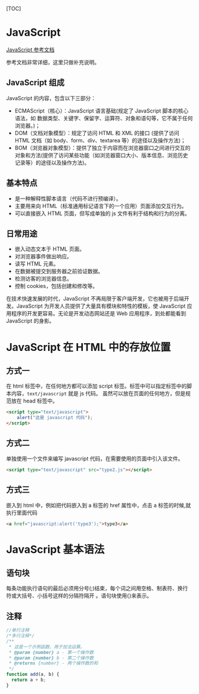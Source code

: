 [TOC]

# JavaScript

[JavaScript 参考文档](https://developer.mozilla.org/zh-CN/docs/Web/JavaScript/Guide/Introduction)

参考文档非常详细，这里只做补充说明。

## JavaScript 组成

JavaScript 的内容，包含以下三部分：

- ECMAScript（核心）：JavaScript 语言基础(规定了 JavaScript 脚本的核心语法，如 数据类型、关键字、保留字、运算符、对象和语句等，它不属于任何浏览器。)；
- DOM（文档对象模型）：规定了访问 HTML 和 XML 的接口 (提供了访问 HTML 文档（如 body、form、div、textarea 等）的途径以及操作方法)；
- BOM（浏览器对象模型）：提供了独立于内容而在浏览器窗口之间进行交互的对象和方法(提供了访问某些功能（如浏览器窗口大小、版本信息、浏览历史记录等）的途径以及操作方法)。

## 基本特点

- 是一种解释性脚本语言（代码不进行预编译）。 
- 主要用来向 HTML（标准通用标记语言下的一个应用）页面添加交互行为。 
- 可以直接嵌入 HTML 页面，但写成单独的 js 文件有利于结构和行为的分离。 

## 日常用途

- 嵌入动态文本于 HTML 页面。 
- 对浏览器事件做出响应。 
- 读写 HTML 元素。 
- 在数据被提交到服务器之前验证数据。 
- 检测访客的浏览器信息。 
- 控制 cookies，包括创建和修改等。 

在技术快速发展的时代，JavaScript 不再局限于客户端开发，它也被用于后端开发。JavaScript 为开发人员提供了大量具有模块和特性的模板，使 JavaScript 应用程序的开发更容易。无论是开发动态网站还是 Web 应用程序，到处都能看到 JavaScript 的身影。

# JavaScript 在 HTML 中的存放位置

## 方式一

在 html 标签中，在任何地方都可以添加 script 标签。标签中可以指定标签中的脚本内容，`text/javascript` 就是 js 代码。 虽然可以放在页面的任何地方，但是规范放在 head 标签中。

```html
<script type="text/javascript">
    alert("这是 javascript 代码");
</script>
```

## 方式二

单独使用一个文件来编写 javascript 代码，在需要使用的页面中引入该文件。

```html
<script type="text/javascript" src="type2.js"></script>
```

## 方式三

嵌入到 html 中，例如把代码嵌入到 a 标签的 href 属性中，点击 a 标签的时候,就执行里面代码

```html
<a href="javascript:alert('type3');">type3</a>
```

# JavaScript 基本语法

## 语句块

每条功能执行语句的最后必须用分号(;)结束，每个词之间用空格、制表符、换行符或大括号、小括号这样的分隔符隔开 。语句块使用{}来表示。

## 注释

```javascript
//单行注释
/*多行注释*/
/**
 * 这是一个示例函数，用于加法运算。
 * @param {number} a - 第一个操作数
 * @param {number} b - 第二个操作数
 * @returns {number} - 两个操作数的和
 */
function add(a, b) {
  return a + b;
}
```

